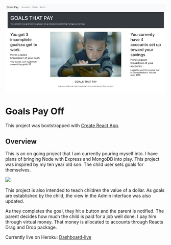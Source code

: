 ![](images/home.png)


# Goals Pay Off
This project was bootstrapped with [Create React App](https://github.com/facebook/create-react-app).


## Overview
This is an on going project that I am currently pouring myself into. I have plans of bringing Node with Express and MongoDB into play. This project was inspired by my ten year old son. The child user sets goals for themselves. 

![](mages/home.png)

This project is also intended to teach children the value of a dollar. As goals are established by the child, the view in the Admin interface was also updated. 


As they completes the goal, they hit a button and the parent is notified. The parent decides how much the child is paid for a job well done. I pay him through virtual money. That money is allocated to accounts through Reacts Drag and Drop package.

Currently live on Heroku: [Dashboard-live](https://adiaguidry.github.io/deploy-goalspay-github-pages/#/admin)
